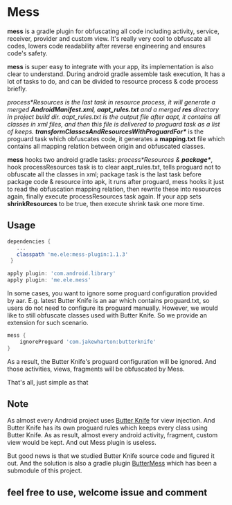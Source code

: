# Mess


**mess** is a gradle plugin for obfuscating all code including activity, service, receiver, provider and custom view. It's really very cool to obfuscate all codes, lowers code readability after reverse engineering and ensures code's safety. 

**mess** is super easy to integrate with your app, its implementation is also clear to understand. During android gradle assemble task execution, It has a lot of tasks to do,  and can be divided to resource process & code process briefly.  

 **process\**Resources** is the last task in resource process, it will generate a merged **AndroidManifest.xml**,  **aapt_rules.txt**  and  a merged **res** directory in project build dir.  aapt_rules.txt is the output file after aapt, it contains all classes in xml files, and then this file is delivered to proguard task as a list of keeps. 
 **transformClassesAndResourcesWithProguardFor\**** is the proguard task which obfuscates code,  it generates a **mapping.txt** file which contains all mapping relation between origin and obfuscated classes. 
 
 **mess** hooks two android gradle tasks: **process\**Resources** & **package\****, hook processResources task is to clear aapt_rules.txt,  tells proguard not to obfuscate all the classes in xml;  package task is the last task before package code & resource into apk, it runs after proguard, mess hooks it just to read the obfuscation mapping relation, then rewrite these into resources again, finally execute processResources task again. If your app sets **shrinkResources** to be true, then execute shrink task one more time. 
 


## Usage

```groovy
dependencies {
   ...
   classpath 'me.ele:mess-plugin:1.1.3'
 }
  
apply plugin: 'com.android.library'
apply plugin: 'me.ele.mess'

```

In some cases, you want to ignore some proguard configuration provided by aar. E.g. latest Butter Knife is an aar which contains proguard.txt, so users do not need to configure its proguard manually.
However, we would like to still obfuscate classes used with Butter Knife. So we provide an extension for such scenario.

```groovy
mess {
    ignoreProguard 'com.jakewharton:butterknife'
}
```

As a result, the Butter Knife's proguard configuration will be ignored. And those activities, views, fragments will be obfuscated by Mess.

That's all, just simple as that

## Note
As almost every Android project uses [Butter Knife](https://jakewharton.github.io/butterknife/) for view injection. And Butter Knife has its own proguard rules which keeps every class using Butter Knife. As as result, almost every android activity, fragment, custom view would be kept. And out Mess plugin is useless.

But good news is that we studied Butter Knife source code and figured it out. And the solution is also a gradle plugin [ButterMess](https://github.com/peacepassion/ButterMess) which has been a submodule of this project.

## feel free to use, welcome issue and comment


